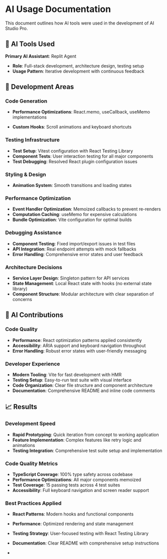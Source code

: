 # AI Usage Documentation

This document outlines how AI tools were used in the development of AI Studio Pro.

## 🤖 AI Tools Used

**Primary AI Assistant**: Replit Agent
- **Role**: Full-stack development, architecture design, testing setup
- **Usage Pattern**: Iterative development with continuous feedback

## 📝 Development Areas

### Code Generation
- **Performance Optimizations**: React.memo, useCallback, useMemo implementations

- **Custom Hooks**: Scroll animations and keyboard shortcuts

### Testing Infrastructure
- **Test Setup**: Vitest configuration with React Testing Library
- **Component Tests**: User interaction testing for all major components
- **Test Debugging**: Resolved React plugin configuration issues

### Styling & Design
- **Animation System**: Smooth transitions and loading states

### Performance Optimization

- **Event Handler Optimization**: Memoized callbacks to prevent re-renders
- **Computation Caching**: useMemo for expensive calculations
- **Bundle Optimization**: Vite configuration for optimal builds


### Debugging Assistance
- **Component Testing**: Fixed import/export issues in test files
- **API Integration**: Real endpoint attempts with mock fallbacks
- **Error Handling**: Comprehensive error states and user feedback

### Architecture Decisions
- **Service Layer Design**: Singleton pattern for API services
- **State Management**: Local React state with hooks (no external state library)
- **Component Structure**: Modular architecture with clear separation of concerns


## 🎯 AI Contributions

### Code Quality
- **Performance**: React optimization patterns applied consistently
- **Accessibility**: ARIA support and keyboard navigation throughout
- **Error Handling**: Robust error states with user-friendly messaging

### Developer Experience
- **Modern Tooling**: Vite for fast development with HMR
- **Testing Setup**: Easy-to-run test suite with visual interface
- **Code Organization**: Clear file structure and component architecture
- **Documentation**: Comprehensive README and inline code comments


## 📈 Results

### Development Speed
- **Rapid Prototyping**: Quick iteration from concept to working application
- **Feature Implementation**: Complex features like retry logic and animations
- **Testing Integration**: Comprehensive test suite setup and implementation

### Code Quality Metrics
- **TypeScript Coverage**: 100% type safety across codebase
- **Performance Optimizations**: All major components memoized
- **Test Coverage**: 15 passing tests across 4 test suites
- **Accessibility**: Full keyboard navigation and screen reader support

### Best Practices Applied
- **React Patterns**: Modern hooks and functional components
- **Performance**: Optimized rendering and state management
- **Testing Strategy**: User-focused testing with React Testing Library
- **Documentation**: Clear README with comprehensive setup instructions

-